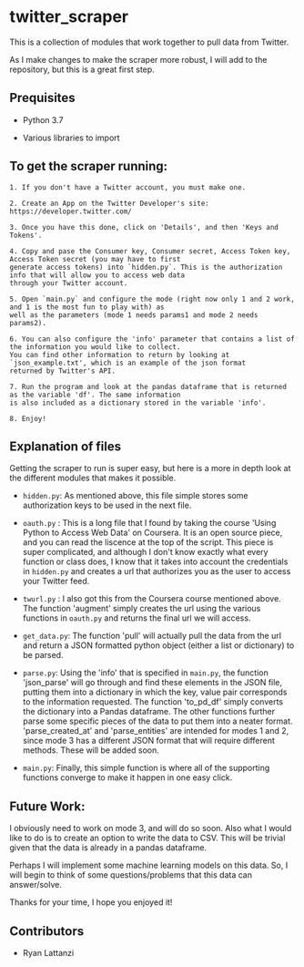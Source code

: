 # twitter_scraper
This is a collection of modules that work together to pull data from Twitter.

As I make changes to make the scraper more robust, I will add to the repository, but this is a great first step.

Prequisites
-----------

- Python 3.7

- Various libraries to import

## To get the scraper running:

    1. If you don't have a Twitter account, you must make one.
    
    2. Create an App on the Twitter Developer's site: https://developer.twitter.com/
    
    3. Once you have this done, click on 'Details', and then 'Keys and Tokens'.
    
    4. Copy and pase the Consumer key, Consumer secret, Access Token key, Access Token secret (you may have to first 
    generate access tokens) into `hidden.py`. This is the authorization info that will allow you to access web data 
    through your Twitter account.
    
    5. Open `main.py` and configure the mode (right now only 1 and 2 work, and 1 is the most fun to play with) as 
    well as the parameters (mode 1 needs params1 and mode 2 needs params2).
    
    6. You can also configure the 'info' parameter that contains a list of the information you would like to collect.
    You can find other information to return by looking at `json_example.txt', which is an example of the json format
    returned by Twitter's API.
    
    7. Run the program and look at the pandas dataframe that is returned as the variable 'df'. The same information
    is also included as a dictionary stored in the variable 'info'.
    
    8. Enjoy!
    
Explanation of files
--------
Getting the scraper to run is super easy, but here is a more in depth look at the different modules that makes it possible.

- `hidden.py`: As mentioned above, this file simple stores some authorization keys to be used in the next file.

- `oauth.py` : This is a long file that I found by taking the course 'Using Python to Access Web Data' on Coursera. It is an open source piece, and you can read the liscence at the top of the script. This piece is super complicated, and although I don't know exactly what every function or class does, I know that it takes into account the credentials in `hidden.py` and creates a url that authorizes you as the user to access your Twitter feed.

- `twurl.py` : I also got this from the Coursera course mentioned above. The function 'augment' simply creates the url using the various functions in `oauth.py` and returns the final url we will access.

- `get_data.py`: The function 'pull' will actually pull the data from the url and return a JSON formatted python object (either a list or dictionary) to be parsed.

- `parse.py`: Using the 'info' that is specified in `main.py`, the function 'json_parse' will go through and find these elements in the JSON file, putting them into a dictionary in which the key, value pair corresponds to the information requested. The function 'to_pd_df' simply converts the dictionary into a Pandas dataframe. The other functions further parse some specific pieces of the data to put them into a neater format. 'parse_created_at' and 'parse_entities' are intended for modes 1 and 2, since mode 3 has a different JSON format that will require different methods. These will be added soon.

- `main.py`: Finally, this simple function is where all of the supporting functions converge to make it happen in one easy click.

## Future Work:

I obviously need to work on mode 3, and will do so soon. Also what I would like to do is to create an option to write the data to CSV. This will be trivial given that the data is already in a pandas dataframe.

Perhaps I will implement some machine learning models on this data. So, I will begin to think of some questions/problems that this data can answer/solve.

Thanks for your time, I hope you enjoyed it!

  
Contributors
--------------

- Ryan Lattanzi

